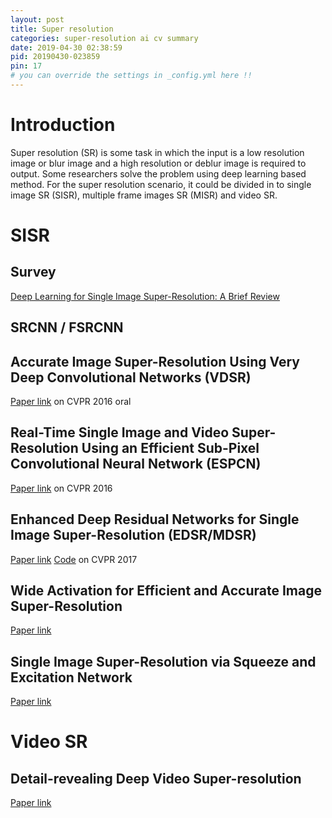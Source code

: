 ```yaml
---
layout: post
title: Super resolution
categories: super-resolution ai cv summary
date: 2019-04-30 02:38:59
pid: 20190430-023859
pin: 17
# you can override the settings in _config.yml here !!
---
```


# Introduction
Super resolution (SR) is some task in which the input is a low resolution image or blur image and a high resolution or deblur image is required to output. Some researchers solve the problem using deep learning based method. For the super resolution scenario, it could be divided in to single image SR (SISR), multiple frame images SR (MISR) and video SR.

# SISR

## Survey
[Deep Learning for Single Image Super-Resolution: A Brief Review](https://arxiv.org/pdf/1808.03344.pdf)

## SRCNN / FSRCNN

## Accurate Image Super-Resolution Using Very Deep Convolutional Networks (VDSR)
[Paper link](https://arxiv.org/abs/1511.04587)
on CVPR 2016 oral

## Real-Time Single Image and Video Super-Resolution Using an Efficient Sub-Pixel Convolutional Neural Network (ESPCN)
[Paper link](https://arxiv.org/abs/1609.05158)
on CVPR 2016

## Enhanced Deep Residual Networks for Single Image Super-Resolution (EDSR/MDSR)
[Paper link](https://arxiv.org/abs/1707.02921)
[Code](https://github.com/limbee/NTIRE2017)
on CVPR 2017

## Wide Activation for Efficient and Accurate Image Super-Resolution
[Paper link](https://arxiv.org/pdf/1808.08718.pdf)

## Single Image Super-Resolution via Squeeze and Excitation Network
[Paper link](http://bmvc2018.org/contents/papers/0726.pdf)

# Video SR
## Detail-revealing Deep Video Super-resolution
[Paper link](https://arxiv.org/abs/1704.02738)


